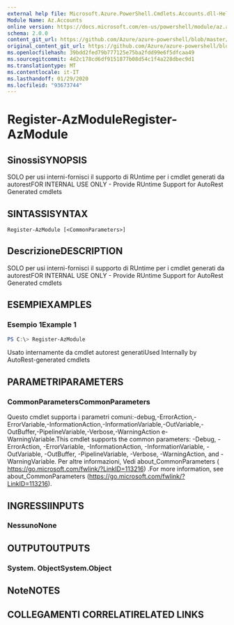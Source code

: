```yaml
---
external help file: Microsoft.Azure.PowerShell.Cmdlets.Accounts.dll-Help.xml
Module Name: Az.Accounts
online version: https://docs.microsoft.com/en-us/powershell/module/az.accounts/register-azmodule
schema: 2.0.0
content_git_url: https://github.com/Azure/azure-powershell/blob/master/src/Accounts/Accounts/help/Register-AzModule.md
original_content_git_url: https://github.com/Azure/azure-powershell/blob/master/src/Accounts/Accounts/help/Register-AzModule.md
ms.openlocfilehash: 39bdd2fed79b777125e75ba2fdd99e6f5dfcaa49
ms.sourcegitcommit: 4d2c178cd6df9151877b08d54c1f4a228dbec9d1
ms.translationtype: MT
ms.contentlocale: it-IT
ms.lasthandoff: 01/29/2020
ms.locfileid: "93673744"
---
```

# <span data-ttu-id="bb8dd-101">Register-AzModule</span><span class="sxs-lookup"><span data-stu-id="bb8dd-101">Register-AzModule</span></span>

## <span data-ttu-id="bb8dd-102">Sinossi</span><span class="sxs-lookup"><span data-stu-id="bb8dd-102">SYNOPSIS</span></span>
<span data-ttu-id="bb8dd-103">SOLO per usi interni-fornisci il supporto di RUntime per i cmdlet generati da autorest</span><span class="sxs-lookup"><span data-stu-id="bb8dd-103">FOR INTERNAL USE ONLY - Provide RUntime Support for AutoRest Generated cmdlets</span></span>

## <span data-ttu-id="bb8dd-104">SINTASSI</span><span class="sxs-lookup"><span data-stu-id="bb8dd-104">SYNTAX</span></span>

```
Register-AzModule [<CommonParameters>]
```

## <span data-ttu-id="bb8dd-105">Descrizione</span><span class="sxs-lookup"><span data-stu-id="bb8dd-105">DESCRIPTION</span></span>
<span data-ttu-id="bb8dd-106">SOLO per usi interni-fornisci il supporto di RUntime per i cmdlet generati da autorest</span><span class="sxs-lookup"><span data-stu-id="bb8dd-106">FOR INTERNAL USE ONLY - Provide RUntime Support for AutoRest Generated cmdlets</span></span>

## <span data-ttu-id="bb8dd-107">ESEMPI</span><span class="sxs-lookup"><span data-stu-id="bb8dd-107">EXAMPLES</span></span>

### <span data-ttu-id="bb8dd-108">Esempio 1</span><span class="sxs-lookup"><span data-stu-id="bb8dd-108">Example 1</span></span>
```powershell
PS C:\> Register-AzModule
```

<span data-ttu-id="bb8dd-109">Usato internamente da cmdlet autorest generati</span><span class="sxs-lookup"><span data-stu-id="bb8dd-109">Used Internally by AutoRest-generated cmdlets</span></span>

## <span data-ttu-id="bb8dd-110">PARAMETRI</span><span class="sxs-lookup"><span data-stu-id="bb8dd-110">PARAMETERS</span></span>

### <span data-ttu-id="bb8dd-111">CommonParameters</span><span class="sxs-lookup"><span data-stu-id="bb8dd-111">CommonParameters</span></span>
<span data-ttu-id="bb8dd-112">Questo cmdlet supporta i parametri comuni:-debug,-ErrorAction,-ErrorVariable,-InformationAction,-InformationVariable,-OutVariable,-OutBuffer,-PipelineVariable,-Verbose,-WarningAction e-WarningVariable.</span><span class="sxs-lookup"><span data-stu-id="bb8dd-112">This cmdlet supports the common parameters: -Debug, -ErrorAction, -ErrorVariable, -InformationAction, -InformationVariable, -OutVariable, -OutBuffer, -PipelineVariable, -Verbose, -WarningAction, and -WarningVariable.</span></span>
<span data-ttu-id="bb8dd-113">Per altre informazioni, Vedi about_CommonParameters ( https://go.microsoft.com/fwlink/?LinkID=113216) .</span><span class="sxs-lookup"><span data-stu-id="bb8dd-113">For more information, see about_CommonParameters (https://go.microsoft.com/fwlink/?LinkID=113216).</span></span>

## <span data-ttu-id="bb8dd-114">INGRESSI</span><span class="sxs-lookup"><span data-stu-id="bb8dd-114">INPUTS</span></span>

### <span data-ttu-id="bb8dd-115">Nessuno</span><span class="sxs-lookup"><span data-stu-id="bb8dd-115">None</span></span>

## <span data-ttu-id="bb8dd-116">OUTPUT</span><span class="sxs-lookup"><span data-stu-id="bb8dd-116">OUTPUTS</span></span>

### <span data-ttu-id="bb8dd-117">System. Object</span><span class="sxs-lookup"><span data-stu-id="bb8dd-117">System.Object</span></span>
## <span data-ttu-id="bb8dd-118">Note</span><span class="sxs-lookup"><span data-stu-id="bb8dd-118">NOTES</span></span>

## <span data-ttu-id="bb8dd-119">COLLEGAMENTI CORRELATI</span><span class="sxs-lookup"><span data-stu-id="bb8dd-119">RELATED LINKS</span></span>
